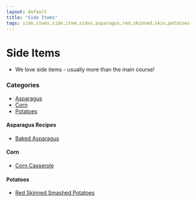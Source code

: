 ```yaml
---
layout: default
title: "Side Items"
tags: side,items,side,item,sides,asparagus,red,skinned,skin,potatoes
---
```

# Side Items
* We love side items - usually more than the main course!

### Categories
<!-- TOC depthFrom:4 depthTo:6 withLinks:1 updateOnSave:1 orderedList:0 -->

- [Asparagus](#asparagus)
- [Corn](#corn)
- [Potatoes](#potatoes)

<!-- /TOC -->

#### Asparagus Recipes
* [Baked Asparagus]({{site.github.url}}/Sides/BakedAsparagus/index.html)

#### Corn
* [Corn Casserole]({{site.github.url}}/Sides/CornCasserole/index.html)

#### Potatoes
* [Red Skinned Smashed Potatoes]({{site.github.url}}/Sides/RedSkinnedSmashedPotatoes/index.html)
